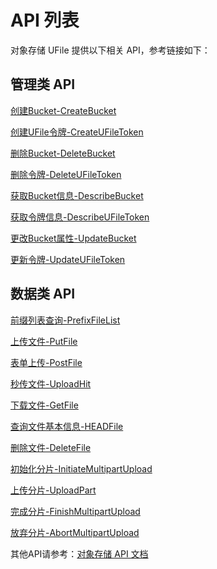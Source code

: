 

# API 列表

对象存储 UFile 提供以下相关 API，参考链接如下：

## 管理类 API

[创建Bucket-CreateBucket](https://docs.ucloud.cn/api/ufile-api/create_bucket)

[创建UFile令牌-CreateUFileToken](https://docs.ucloud.cn/api/ufile-api/create_ufile_token)

[删除Bucket-DeleteBucket](https://docs.ucloud.cn/api/ufile-api/delete_bucket)

[删除令牌-DeleteUFileToken](https://docs.ucloud.cn/api/ufile-api/delete_ufile_token)

[获取Bucket信息-DescribeBucket](https://docs.ucloud.cn/api/ufile-api/describe_bucket)

[获取令牌信息-DescribeUFileToken](https://docs.ucloud.cn/api/ufile-api/describe_ufile_token)

[更改Bucket属性-UpdateBucket](https://docs.ucloud.cn/api/ufile-api/update_bucket)

[更新令牌-UpdateUFileToken](https://docs.ucloud.cn/api/ufile-api/update_ufile_token)

## 数据类 API

[前缀列表查询-PrefixFileList](https://docs.ucloud.cn/api/ufile-api/prefix_file_list)

[上传文件-PutFile](https://docs.ucloud.cn/api/ufile-api/put_file)

[表单上传-PostFile](https://docs.ucloud.cn/api/ufile-api/post_file)

[秒传文件-UploadHit](https://docs.ucloud.cn/api/ufile-api/upload_hit)

[下载文件-GetFile](https://docs.ucloud.cn/api/ufile-api/get_file)

[查询文件基本信息-HEADFile](https://docs.ucloud.cn/api/ufile-api/head_file)

[删除文件-DeleteFile](https://docs.ucloud.cn/api/ufile-api/delete_file)

[初始化分片-InitiateMultipartUpload](https://docs.ucloud.cn/api/ufile-api/initiate_multipart_upload)

[上传分片-UploadPart](https://docs.ucloud.cn/api/ufile-api/upload_part)

[完成分片-FinishMultipartUpload](https://docs.ucloud.cn/api/ufile-api/finish_multipart_upload)

[放弃分片-AbortMultipartUpload](https://docs.ucloud.cn/api/ufile-api/abort_multipart_upload)

其他API请参考：[对象存储 API 文档](https://docs.ucloud.cn/api/ufile-api/README)
